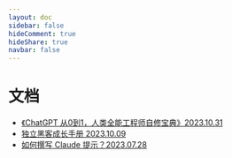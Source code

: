 ```yaml
---
layout: doc
sidebar: false
hideComment: true
hideShare: true
navbar: false
---
```


# 文档
- [《ChatGPT 从0到1，人类全能工程师自修宝典》2023.10.31](/docs/ChatGPT.html)
- [独立黑客成长手册 2023.10.09](/docs/indiehacker-handbook.html)
- [如何撰写 Claude 提示？2023.07.28](/docs/claude/)
